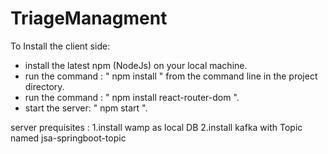# TriageManagment

To Install the client side:

- install the latest npm (NodeJs) on your local machine.
- run the command : " npm install " from the command line in the project directory.
- run the command : " npm install react-router-dom ".
- start the server: " npm start ".



server prequisites :
1.install wamp as local DB
2.install  kafka with Topic named jsa-springboot-topic
